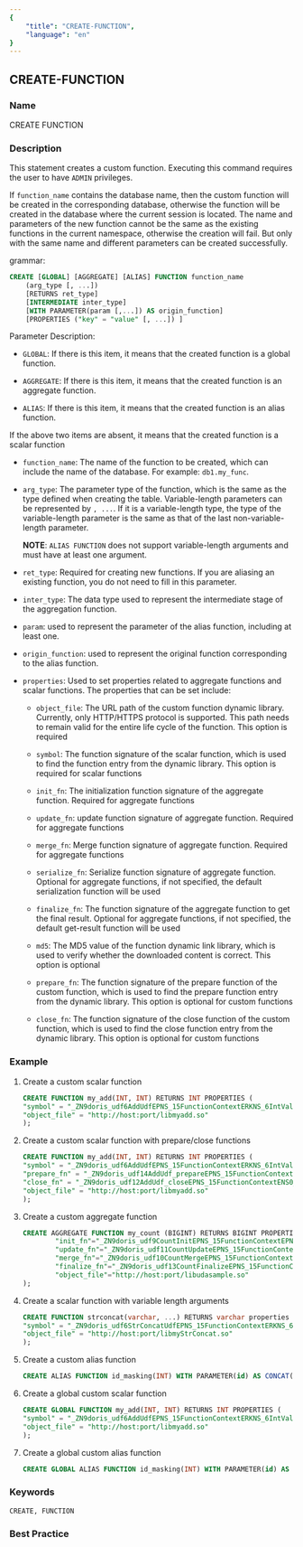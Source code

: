 ```yaml
---
{
    "title": "CREATE-FUNCTION",
    "language": "en"
}
---
```


<!--
Licensed to the Apache Software Foundation (ASF) under one
or more contributor license agreements.  See the NOTICE file
distributed with this work for additional information
regarding copyright ownership.  The ASF licenses this file
to you under the Apache License, Version 2.0 (the
"License"); you may not use this file except in compliance
with the License.  You may obtain a copy of the License at

  http://www.apache.org/licenses/LICENSE-2.0

Unless required by applicable law or agreed to in writing,
software distributed under the License is distributed on an
"AS IS" BASIS, WITHOUT WARRANTIES OR CONDITIONS OF ANY
KIND, either express or implied.  See the License for the
specific language governing permissions and limitations
under the License.
-->

## CREATE-FUNCTION

### Name

CREATE FUNCTION

### Description

This statement creates a custom function. Executing this command requires the user to have `ADMIN` privileges.

If `function_name` contains the database name, then the custom function will be created in the corresponding database, otherwise the function will be created in the database where the current session is located. The name and parameters of the new function cannot be the same as the existing functions in the current namespace, otherwise the creation will fail. But only with the same name and different parameters can be created successfully.

grammar:

```sql
CREATE [GLOBAL] [AGGREGATE] [ALIAS] FUNCTION function_name
    (arg_type [, ...])
    [RETURNS ret_type]
    [INTERMEDIATE inter_type]
    [WITH PARAMETER(param [,...]) AS origin_function]
    [PROPERTIES ("key" = "value" [, ...]) ]
````

Parameter Description:

- `GLOBAL`: If there is this item, it means that the created function is a global function.

- `AGGREGATE`: If there is this item, it means that the created function is an aggregate function.


- `ALIAS`: If there is this item, it means that the created function is an alias function.


 If the above two items are absent, it means that the created function is a scalar function

- `function_name`: The name of the function to be created, which can include the name of the database. For example: `db1.my_func`.


- `arg_type`: The parameter type of the function, which is the same as the type defined when creating the table. Variable-length parameters can be represented by `, ...`. If it is a variable-length type, the type of the variable-length parameter is the same as that of the last non-variable-length parameter.

   **NOTE**: `ALIAS FUNCTION` does not support variable-length arguments and must have at least one argument.

- `ret_type`: Required for creating new functions. If you are aliasing an existing function, you do not need to fill in this parameter.


- `inter_type`: The data type used to represent the intermediate stage of the aggregation function.


- `param`: used to represent the parameter of the alias function, including at least one.


- `origin_function`: used to represent the original function corresponding to the alias function.

- `properties`: Used to set properties related to aggregate functions and scalar functions. The properties that can be set include:

  - `object_file`: The URL path of the custom function dynamic library. Currently, only HTTP/HTTPS protocol is supported. This path needs to remain valid for the entire life cycle of the function. This option is required

  - `symbol`: The function signature of the scalar function, which is used to find the function entry from the dynamic library. This option is required for scalar functions

  - `init_fn`: The initialization function signature of the aggregate function. Required for aggregate functions

  - `update_fn`: update function signature of aggregate function. Required for aggregate functions

  - `merge_fn`: Merge function signature of aggregate function. Required for aggregate functions

  - `serialize_fn`: Serialize function signature of aggregate function. Optional for aggregate functions, if not specified, the default serialization function will be used

  - `finalize_fn`: The function signature of the aggregate function to get the final result. Optional for aggregate functions, if not specified, the default get-result function will be used

  - `md5`: The MD5 value of the function dynamic link library, which is used to verify whether the downloaded content is correct. This option is optional

  - `prepare_fn`: The function signature of the prepare function of the custom function, which is used to find the prepare function entry from the dynamic library. This option is optional for custom functions

  - `close_fn`: The function signature of the close function of the custom function, which is used to find the close function entry from the dynamic library. This option is optional for custom functions

### Example

1. Create a custom scalar function

   ```sql
   CREATE FUNCTION my_add(INT, INT) RETURNS INT PROPERTIES (
   "symbol" = "_ZN9doris_udf6AddUdfEPNS_15FunctionContextERKNS_6IntValES4_",
   "object_file" = "http://host:port/libmyadd.so"
   );
   ````

2. Create a custom scalar function with prepare/close functions

   ```sql
   CREATE FUNCTION my_add(INT, INT) RETURNS INT PROPERTIES (
   "symbol" = "_ZN9doris_udf6AddUdfEPNS_15FunctionContextERKNS_6IntValES4_",
   "prepare_fn" = "_ZN9doris_udf14AddUdf_prepareEPNS_15FunctionContextENS0_18FunctionStateScopeE",
   "close_fn" = "_ZN9doris_udf12AddUdf_closeEPNS_15FunctionContextENS0_18FunctionStateScopeE",
   "object_file" = "http://host:port/libmyadd.so"
   );
   ````

3. Create a custom aggregate function

    ```sql
   CREATE AGGREGATE FUNCTION my_count (BIGINT) RETURNS BIGINT PROPERTIES (
            "init_fn"="_ZN9doris_udf9CountInitEPNS_15FunctionContextEPNS_9BigIntValE",
            "update_fn"="_ZN9doris_udf11CountUpdateEPNS_15FunctionContextERKNS_6IntValEPNS_9BigIntValE",
            "merge_fn"="_ZN9doris_udf10CountMergeEPNS_15FunctionContextERKNS_9BigIntValEPS2_",
            "finalize_fn"="_ZN9doris_udf13CountFinalizeEPNS_15FunctionContextERKNS_9BigIntValE",
            "object_file"="http://host:port/libudasample.so"
   );
   ````


4. Create a scalar function with variable length arguments

   ```sql
   CREATE FUNCTION strconcat(varchar, ...) RETURNS varchar properties (
   "symbol" = "_ZN9doris_udf6StrConcatUdfEPNS_15FunctionContextERKNS_6IntValES4_",
   "object_file" = "http://host:port/libmyStrConcat.so"
   );
   ````

5. Create a custom alias function

   ```sql
   CREATE ALIAS FUNCTION id_masking(INT) WITH PARAMETER(id) AS CONCAT(LEFT(id, 3), '****', RIGHT(id, 4));
   ````

6. Create a global custom scalar function

   ```sql
   CREATE GLOBAL FUNCTION my_add(INT, INT) RETURNS INT PROPERTIES (
   "symbol" = "_ZN9doris_udf6AddUdfEPNS_15FunctionContextERKNS_6IntValES4_",
   "object_file" = "http://host:port/libmyadd.so"
   );
   ````

7. Create a global custom alias function

   ```sql
   CREATE GLOBAL ALIAS FUNCTION id_masking(INT) WITH PARAMETER(id) AS CONCAT(LEFT(id, 3), '****', RIGHT(id, 4));
   ```` 

### Keywords

    CREATE, FUNCTION

### Best Practice
